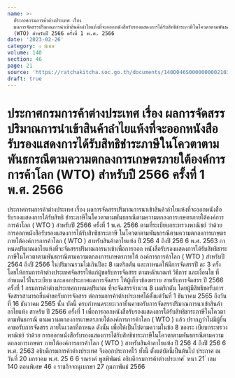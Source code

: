 ```yaml
---
name: >-
  ประกาศกรมการค้าต่างประเทศ เรื่อง
  ผลการจัดสรรปริมาณการนำเข้าสินค้าลำไยแห้งที่จะออกหนังสือรับรองแสดงการได้รับสิทธิชำระภาษีในโควตาตามพันธกรณีตามความตกลงการเกษตรภายใต้องค์การการค้าโลก
  (WTO) สำหรับปี 2566 ครั้งที่ 1 พ.ศ. 2566
date: '2023-02-26'
category: ง พิเศษ
volume: 140
section: 46
page: 21
source: 'https://ratchakitcha.soc.go.th/documents/140D046S0000000002103.pdf'
draft: true
---
```


# ประกาศกรมการค้าต่างประเทศ เรื่อง ผลการจัดสรรปริมาณการนำเข้าสินค้าลำไยแห้งที่จะออกหนังสือรับรองแสดงการได้รับสิทธิชำระภาษีในโควตาตามพันธกรณีตามความตกลงการเกษตรภายใต้องค์การการค้าโลก (WTO) สำหรับปี 2566 ครั้งที่ 1 พ.ศ. 2566

ประกาศกรมการค้าต่างประเทศ เรื่อง ผลการจัดสรรปริมาณการนาเข้าสินค้าลำไยแห้งที่จะออกหนังสือรับรองแสดงการได้รับสิทธิ ชำระภาษีในโควตาตามพันธกรณีตามความตกลงการเกษตรภายใต้องค์การการค้าโลก ( WTO ) สำหรับปี 2566 ครั้งที่ 1 พ.ศ. 2566 ตามที่ระเบียบกระทรวงพาณิชย์ ว่าด้วยการออกหนังสือรับรองแสดงการได้รับสิทธิชาระภาษี ในโควตาตามพันธกรณีตามความตกลงการเกษตรภายใต้องค์การการค้าโลก ( WTO ) สาหรับสินค้าลาไยแห้ง ปี 256 4 ถึงปี 256 6 พ.ศ. 2563 กาหนดปริมาณลาไยแห้งที่จะจัดสรรปริมาณการนาเข้าเพื่อการออก หนังสือรับรองแสดงการได้รับสิทธิชาระภาษีในโควตาตามพันธกรณีตามความตกลงการเกษตรภายใต้ องค์การการค้าโลก ( WTO ) สำหรับปี 2564 ถึงปี 2566 ในปริมาณรวมไม่เกินปีละ 8 เมตริกตัน และกาหนดให้มีการจัดสรรปี ละ 3 ครั้ง โดยให้กรมการค้าต่างประเทศจัดสรรให้แก่ผู้ขอรับการจัดสรร ตามหลักเกณฑ์ วิธีการ และเงื่อนไข ที่กำหนดไว้ในระเบียบ และออกประกาศผลการจัดสรร ให้ผู้เกี่ยวข้องทราบ สาหรับการจัดสรร ปี 2566 ครั้งที่ 1 กรมการค้าต่างประเทศกาหนดปริมาณ ที่จะจัดสรรจำนวน 8 เมตริกตัน โดยผู้มีสิทธิขอรับการจัดสรรสามารถยื่นคำขอรับการจัดสรร ต่อกรมการค้าต่างประเทศได้ตั้งแต่วันที่ 1 ธันวาคม 2565 ถึงวันที่ 16 ธันวาคม 2565 นั้น บัดนี้ ครบกำหนดระยะเวลายื่นคาขอรับการจัดสรรปริมาณการนาเข้าสินค้าลาไยแห้ง สาหรับ ปี 2566 ครั้งที่ 1 เพื่อการออกหนังสือรับรองแสดงการได้รับสิทธิชาระภาษีในโควตาตามพันธกรณี ตามความตกลงการเกษตรภายใต้องค์การการค้าโลก ( WTO ) แล้ว ปรากฏว่าไม่มีผู้ยื่นคาขอรับการจัดสรร ภายในเวลาที่กาหนด ดังนั้น เพื่อให้เป็นไปตามความในข้อ 8 ของระ เบียบกระทรวงพาณิชย์ ว่าด้วย การออกหนังสือรับรองแสดงการได้รับสิทธิชาระภาษีในโควตาตามพันธกรณีตามความตกลงการเกษตร ภายใต้องค์การการค้าโลก ( WTO ) สาหรับสินค้าลาไยแห้ง ปี 256 4 ถึงปี 256 6 พ.ศ. 2563 อธิบดีกรมการค้าต่างประเทศ จึงออกประกาศไว้ ทั้งนี้ ตั้งแต่บัดนี้เป็นต้นไป ประกาศ ณ วันที่ 20 มกราคม พ.ศ. 25 6 6 รณรงค์ พูลพิพัฒน์ อธิบดีกรมการค้าต่างประเทศ ้ หนา 21 ่ เลม 140 ตอนพิเศษ 46 ง ราชกิจจานุเบกษา 27 กุมภาพันธ์ 2566

